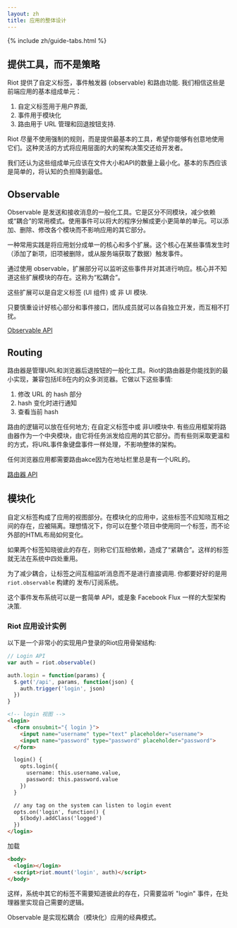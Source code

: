 ```yaml
---
layout: zh
title: 应用的整体设计
---
```


{% include zh/guide-tabs.html %}

## 提供工具，而不是策略

Riot 提供了自定义标签，事件触发器 (observable) 和路由功能. 我们相信这些是前端应用的基本组成单元：

1. 自定义标签用于用户界面,
2. 事件用于模块化
3. 路由用于 URL 管理和回退按钮支持.

Riot 尽量不使用强制的规则，而是提供最基本的工具，希望你能够有创意地使用它们。这种灵活的方式将应用层面的大的架构决策交还给开发者。

我们还认为这些组成单元应该在文件大小和API的数量上最小化。基本的东西应该是简单的，将认知的负担降到最低。


## Observable

Observable 是发送和接收消息的一般化工具。它是区分不同模块，减少依赖或“耦合”的常用模式。使用事件可以将大的程序分解成更小更简单的单元。可以添加、删除、修改各个模块而不影响应用的其它部分。

一种常用实践是将应用划分成单一的核心和多个扩展。这个核心在某些事情发生时（添加了新项，旧项被删除，或从服务端获取了数据）触发事件。

通过使用 observable，扩展部分可以监听这些事件并对其进行响应。核心并不知道这些扩展模块的存在。这称为“松耦合”。

这些扩展可以是自定义标签 (UI 组件) 或 非 UI 模块.

只要慎重设计好核心部分和事件接口，团队成员就可以各自独立开发，而互相不打扰。

[Observable API](/zh/api/observable/)


## Routing

路由器是管理URL和浏览器后退按钮的一般化工具。Riot的路由器是你能找到的最小实现，兼容包括IE8在内的众多浏览器。它做以下这些事情:

1. 修改 URL 的 hash 部分
2. hash 变化时进行通知
3. 查看当前 hash

路由的逻辑可以放在任何地方; 在自定义标签中或 非UI模块中. 有些应用框架将路由器作为一个中央模块，由它将任务派发给应用的其它部分。而有些则采取更温和的方式，将URL事件象键盘事件一样处理，不影响整体的架构。

任何浏览器应用都需要路由akce因为在地址栏里总是有一个URL的。

[路由器 API](/zh/api/route/)


## 模块化

自定义标签构成了应用的视图部分。在模块化的应用中，这些标签不应知晓互相之间的存在，应被隔离。理想情况下，你可以在整个项目中使用同一个标签，而不论外部的HTML布局如何变化。

如果两个标签知晓彼此的存在，则称它们互相依赖，造成了“紧耦合”。这样的标签就无法在系统中四处重用。

为了减少耦合，让标签之间互相监听消息而不是进行直接调用. 你都要好好的是用 `riot.observable` 构建的 发布/订阅系统。

这个事件发布系统可以是一套简单 API，或是象 Facebook Flux 一样的大型架构决策.

### Riot 应用设计实例

以下是一个非常小的实现用户登录的Riot应用骨架结构:

```js
// Login API
var auth = riot.observable()

auth.login = function(params) {
  $.get('/api', params, function(json) {
    auth.trigger('login', json)
  })
}
```

```html
<!-- login 视图 -->
<login>
  <form onsubmit="{ login }">
    <input name="username" type="text" placeholder="username">
    <input name="password" type="password" placeholder="password">
  </form>

  login() {
    opts.login({
      username: this.username.value,
      password: this.password.value
    })
  }

  // any tag on the system can listen to login event
  opts.on('login', function() {
    $(body).addClass('logged')
  })
</login>
```

加载

```html
<body>
  <login></login>
  <script>riot.mount('login', auth)</script>
</body>
```

这样，系统中其它的标签不需要知道彼此的存在，只需要监听 "login" 事件，在处理器里实现自己需要的逻辑。

Observable 是实现松耦合（模块化）应用的经典模式。

